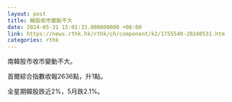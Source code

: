 ```yaml
---
layout: post
title: 韓股收市變動不大
date: 2024-05-31 15:01:33.000000000 +08:00
link: https://news.rthk.hk/rthk/ch/component/k2/1755540-20240531.htm
categories: rthk
---
```


南韓股市收市變動不大。

首爾綜合指數收報2636點，升1點。

全星期韓股跌近2%，5月跌2.1%。
